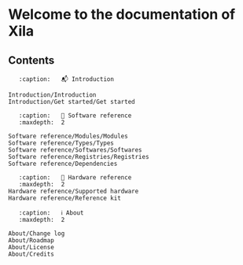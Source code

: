 # Welcome to the documentation of Xila

## Contents

```{toctree}
   :caption:   📬 Introduction

Introduction/Introduction
Introduction/Get started/Get started
```

```{toctree}
   :caption:   📖 Software reference   
   :maxdepth:  2

Software reference/Modules/Modules
Software reference/Types/Types
Software reference/Softwares/Softwares
Software reference/Registries/Registries
Software reference/Dependencies
```

```{toctree}
   :caption:   🔌 Hardware reference
   :maxdepth:  2
Hardware reference/Supported hardware
Hardware reference/Reference kit
```

```{toctree}
   :caption:   ℹ️ About
   :maxdepth:  2

About/Change log
About/Roadmap
About/License
About/Credits
```

